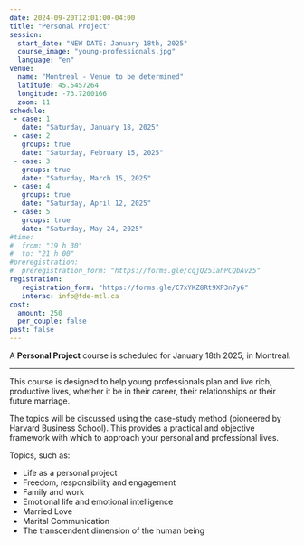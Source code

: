 ```yaml
---
date: 2024-09-20T12:01:00-04:00
title: "Personal Project"
session:
  start_date: "NEW DATE: January 18th, 2025"
  course_image: "young-professionals.jpg"
  language: "en"
venue:
  name: "Montreal - Venue to be determined"
  latitude: 45.5457264
  longitude: -73.7200166
  zoom: 11
schedule:
 - case: 1
   date: "Saturday, January 18, 2025"
 - case: 2
   groups: true
   date: "Saturday, February 15, 2025"
 - case: 3
   groups: true
   date: "Saturday, March 15, 2025"
 - case: 4
   groups: true
   date: "Saturday, April 12, 2025"
 - case: 5
   groups: true
   date: "Saturday, May 24, 2025"
#time:
#  from: "19 h 30"
#  to: "21 h 00"
#preregistration:
#  preregistration_form: "https://forms.gle/cqjQ25iahPCQbAvz5"
registration:
   registration_form: "https://forms.gle/C7xYKZ8Rt9XP3n7y6"
   interac: info@fde-mtl.ca
cost:
  amount: 250
  per_couple: false
past: false
---
```


A **Personal Project** course is scheduled for January 18th 2025, in Montreal.

---
This course is designed to help young professionals plan and
live rich, productive lives, whether it be in their career, their relationships
or their future marriage.

The topics will be discussed using the case-study method (pioneered by Harvard
Business School). This provides a practical and objective framework with which
to approach your personal and professional lives.

Topics, such as:

* Life as a personal project
* Freedom, responsibility and engagement
* Family and work
* Emotional life and emotional intelligence
* Married Love
* Marital Communication
* The transcendent dimension of the human being

<!--more-->
